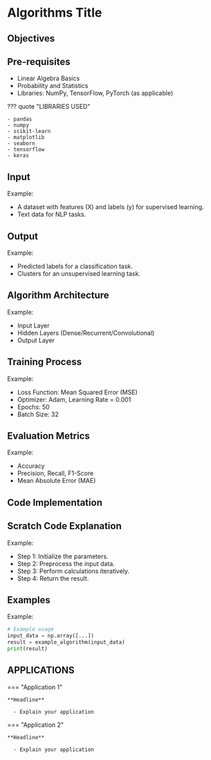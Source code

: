 <!-- REMOVE ALL THE COMMENTED PART AFTER WRITING YOUR DOCUMENTATION. -->
<!-- THESE COMMENTS ARE PROVIDED SOLELY FOR YOUR ASSISTANCE AND TO OUTLINE THE REQUIREMENTS OF THIS PROJECT. -->
<!-- YOU CAN ALSO DESIGN YOUR ALGORITHM DOCUMENTATION AS YOU WISH BUT SHOULD BE UNDERSTANABLE TO A NEWBIE. -->
<!-- FOR REFERENCE, YOU MAY CONSULT THE FILE LOCATED AT 'docs\nlp\projects\twitter_sentiment_analysis.md'. -->


# Algorithms Title
<!-- Provide the name of the algorithm. Keep it concise and descriptive. -->


## Objectives
<!-- Describe the main goals or objectives of the algorithm. For example, "To optimize sorting operations in large datasets." -->

## Pre-requisites
<!-- Mention any background knowledge or dependencies required to understand or use the algorithm. Include mathematical concepts, programming prerequisites, or any required libraries. -->

- Linear Algebra Basics
- Probability and Statistics
- Libraries: NumPy, TensorFlow, PyTorch (as applicable)

??? quote "LIBRARIES USED"

    - pandas
    - numpy
    - scikit-learn
    - matplotlib
    - seaborn
    - tensorflow
    - keras

## Input
<!-- Define the expected input(s) to the algorithm, including data formats, structures, or constraints. -->

Example:
- A dataset with features (X) and labels (y) for supervised learning.
- Text data for NLP tasks.

## Output
<!-- Specify the output(s) produced by the algorithm, including formats or structures. -->

Example:
- Predicted labels for a classification task.
- Clusters for an unsupervised learning task.

## Algorithm Architecture
<!-- Provide an overview of the architecture or methodology used in the algorithm. Include any diagrams if applicable. -->

Example:
- Input Layer
- Hidden Layers (Dense/Recurrent/Convolutional)
- Output Layer

## Training Process
<!-- Outline the process of training the algorithm, including optimization techniques, loss functions, and hyperparameter tuning. -->

Example:
- Loss Function: Mean Squared Error (MSE)
- Optimizer: Adam, Learning Rate = 0.001
- Epochs: 50
- Batch Size: 32

## Evaluation Metrics
<!-- Specify the metrics used to evaluate the algorithm's performance. -->

Example:
- Accuracy
- Precision, Recall, F1-Score
- Mean Absolute Error (MAE)

## Code Implementation
<!-- Provide the link to the notebook where you implemented the algorithm. It could be a Kaggle, Colab, or Drive link. -->


## Scratch Code Explanation
<!-- Provide a step-by-step explanation of the code implementation for better understanding. -->

Example:
- Step 1: Initialize the parameters.
- Step 2: Preprocess the input data.
- Step 3: Perform calculations iteratively.
- Step 4: Return the result.

## Examples
<!-- Provide examples of how the algorithm can be applied. Include code snippets or pseudo-code if necessary. -->

Example:
```python
# Example usage
input_data = np.array([...])
result = example_algorithm(input_data)
print(result)
```


## APPLICATIONS 
<!-- Mention at least two real-world applications of this project. -->

=== "Application 1"

    **Headline**
    
      - Explain your application

=== "Application 2"

    **Headline**
    
      - Explain your application

<!-- AFTER COMPLETEING THE DOCUMENTATION, UPDATE THE `index.md` file of the domian of which your algorithm is a part of.  -->
